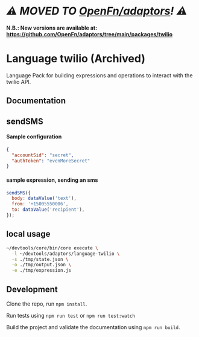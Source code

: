 # _⚠️ MOVED TO [OpenFn/adaptors](https://github.com/OpenFn/adaptors)! ⚠️_

**N.B.: New versions are available at:
https://github.com/OpenFn/adaptors/tree/main/packages/twilio**

# Language twilio (Archived)
Language Pack for building expressions and operations to interact with the
twilio API.

## Documentation

## sendSMS

#### Sample configuration

```json
{
  "accountSid": "secret",
  "authToken": "evenMoreSecret"
}
```

#### sample expression, sending an sms

```js
sendSMS({
  body: dataValue('text'),
  from: '+15005550006',
  to: dataValue('recipient'),
});
```

## local usage

```sh
~/devtools/core/bin/core execute \
  -l ~/devtools/adaptors/language-twilio \
  -s ./tmp/state.json \
  -o ./tmp/output.json \
  -e ./tmp/expression.js
```

## Development

Clone the repo, run `npm install`.

Run tests using `npm run test` or `npm run test:watch`

Build the project and validate the documentation using `npm run build`.
